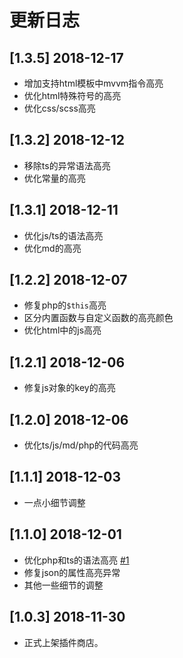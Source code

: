 # 更新日志


## [1.3.5] 2018-12-17
- 增加支持html模板中mvvm指令高亮
- 优化html特殊符号的高亮
- 优化css/scss高亮


## [1.3.2] 2018-12-12
- 移除ts的异常语法高亮
- 优化常量的高亮


## [1.3.1] 2018-12-11
- 优化js/ts的语法高亮
- 优化md的高亮


## [1.2.2] 2018-12-07
- 修复php的`$this`高亮
- 区分内置函数与自定义函数的高亮颜色
- 优化html中的js高亮

## [1.2.1] 2018-12-06
- 修复js对象的key的高亮


## [1.2.0] 2018-12-06
- 优化ts/js/md/php的代码高亮


## [1.1.1] 2018-12-03
- 一点小细节调整

## [1.1.0] 2018-12-01
- 优化php和ts的语法高亮 [#1](https://github.com/yutent/one-plain/issues/1)
- 修复json的属性高亮异常
- 其他一些细节的调整



## [1.0.3] 2018-11-30
- 正式上架插件商店。
